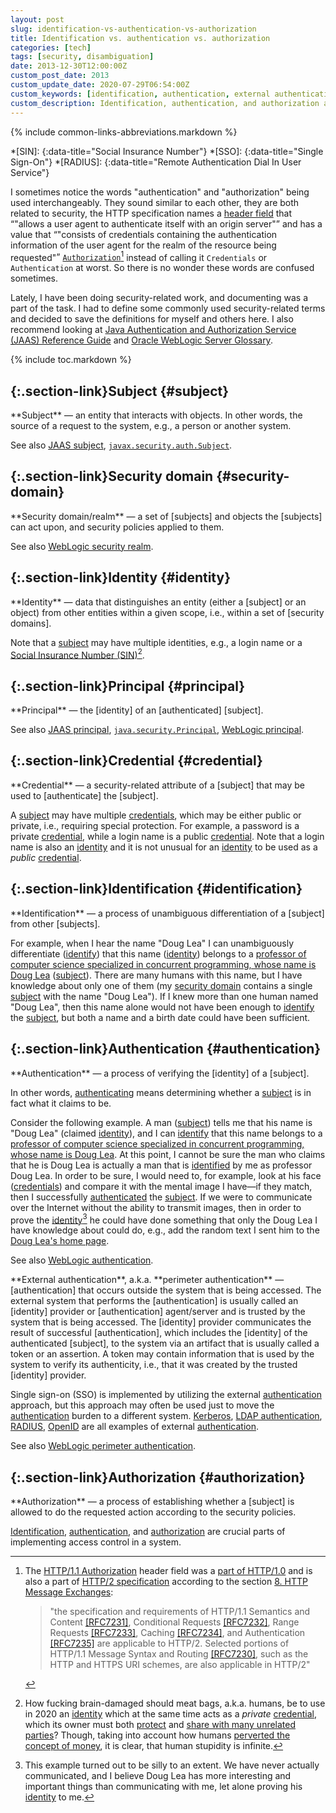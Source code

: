 ```yaml
---
layout: post
slug: identification-vs-authentication-vs-authorization
title: Identification vs. authentication vs. authorization
categories: [tech]
tags: [security, disambiguation]
date: 2013-12-30T12:00:00Z
custom_post_date: 2013
custom_update_date: 2020-07-29T06:54:00Z
custom_keywords: [identification, authentication, external authentication, perimeter authentication, authorization, subject, security domain, security realm, identity, credential, credentials, ]
custom_description: Identification, authentication, and authorization are crucial parts of implementing access control in a system and they do not mean the same thing.
---
```

{% include common-links-abbreviations.markdown %}

*[SIN]:
{:data-title="Social Insurance Number"}
*[SSO]:
{:data-title="Single Sign-On"}
*[RADIUS]:
{:data-title="Remote Authentication Dial In User Service"}

[subject]: <#subject>
[subjects]: <#subject>
[security domain]: <#security-domain>
[security domains]: <#security-domain>
[identity]: <#identity>
[credential]: <#credential>
[credentials]: <#credential>
[identification]: <#identification>
[identify]: <#identification>
[identified]: <#identification>
[authentication]: <#authentication>
[authenticated]: <#authentication>
[authenticate]: <#authentication>
[authenticating]: <#authentication>
[authorization]: <#authorization>

I sometimes notice the words "authentication" and "authorization" being used interchangeably. They sound similar to each other,
they are both related to security, the HTTP specification names a [header field](https://www.rfc-editor.org/rfc/rfc7230#section-3.2) that
<q>"allows a user agent to authenticate itself with an origin server"</q> and has a value that
<q>"consists of credentials containing the authentication information of the user agent for the realm of the resource being requested"</q>
[`Authorization`](https://www.rfc-editor.org/rfc/rfc7235#section-4.2)[^1] instead of calling it `Credentials` or `Authentication` at worst.
So there is no wonder these words are confused sometimes.

Lately, I have been doing security-related work, and documenting was a part of the task. I had to define some commonly used security-related terms
and decided to save the definitions for myself and others here.
I also recommend looking at [Java Authentication and Authorization Service (JAAS) Reference Guide](https://docs.oracle.com/en/java/javase/14/security/java-authentication-and-authorization-service-jaas-reference-guide.html#GUID-2A935F5E-0803-411D-B6BC-F8C64D01A25C)
and [Oracle WebLogic Server Glossary](https://docs.oracle.com/en/middleware/standalone/weblogic-server/14.1.1.0/scovr/glossary.html#GUID-74223FB6-8078-472E-8C20-B3BCFF85394E).

{% include toc.markdown %}

## [](#subject){:.section-link}Subject {#subject}
<div class="info-block" markdown="1">
**Subject** &mdash; an entity that interacts with objects. In other words, the source of a request to the system, e.g., a person or another system.
</div>

See also [JAAS subject](https://docs.oracle.com/en/java/javase/14/security/java-authentication-and-authorization-service-jaas-reference-guide.html#GUID-804BDE80-9E66-421C-BF0A-A96FBE7DE4E3),
[`javax.security.auth.Subject`](https://cr.openjdk.java.net/~iris/se/14/spec/fr/java-se-14-fr-spec/api/java.base/javax/security/auth/Subject.html).

## [](#security-domain){:.section-link}Security domain {#security-domain}
<div class="info-block" markdown="1">
**Security domain/realm** &mdash; a set of [subjects] and objects the [subjects] can act upon, and security policies applied to them.
</div>

See also [WebLogic security realm](https://docs.oracle.com/en/middleware/standalone/weblogic-server/14.1.1.0/scovr/glossary.html#GUID-8AAC41B0-82EF-459A-B5DC-2548AB00336E).

## [](#identity){:.section-link}Identity {#identity}
<div class="info-block" markdown="1">
**Identity** &mdash;
data that distinguishes an entity (either a [subject] or an object) from other entities within a given scope, i.e., within a set of [security domains].
</div>

Note that a [subject] may have multiple identities, e.g., a login name or a [Social Insurance Number (SIN)](https://www.canada.ca/en/employment-social-development/services/sin.html)[^2].

## [](#principal){:.section-link}Principal {#principal}
<div class="info-block" markdown="1">
**Principal** &mdash; the [identity] of an [authenticated]<!-- --> [subject].
</div>

See also [JAAS principal](https://docs.oracle.com/en/java/javase/14/security/java-authentication-and-authorization-service-jaas-reference-guide.html#GUID-8FAF9739-CD62-4A47-9582-884DBF3081F0),
[`java.security.Principal`](https://cr.openjdk.java.net/~iris/se/14/spec/fr/java-se-14-fr-spec/api/java.base/java/security/Principal.html),
[WebLogic principal](https://docs.oracle.com/en/middleware/standalone/weblogic-server/14.1.1.0/scovr/glossary.html#GUID-2934BD38-E5E9-43EB-893D-F204826F93B9).

## [](#credential){:.section-link}Credential {#credential}
<div class="info-block" markdown="1">
**Credential** &mdash; a security-related attribute of a [subject] that may be used to [authenticate] the [subject]. 
</div>

A [subject] may have multiple [credentials], which may be either public or private, i.e., requiring special protection.
For example, a password is a private [credential], while a login name is a public [credential].
Note that a login name is also an [identity] and it is not unusual for an [identity] to be used as a *public* [credential].

## [](#identification){:.section-link}Identification {#identification}
<div class="info-block" markdown="1">
**Identification** &mdash; a process of unambiguous differentiation of a [subject] from other [subjects].
</div>

For example, when I hear the name "Doug Lea" I can unambiguously differentiate ([identify]) that this name ([identity]) belongs to
a [professor of computer science specialized in concurrent programming, whose name is Doug Lea](http://gee.cs.oswego.edu/) ([subject]).
There are many humans with this name, but I have knowledge about only one of them
(my [security domain] contains a single [subject] with the name "Doug Lea").
If I knew more than one human named "Doug Lea", then this name alone would not have been enough to [identify] the [subject],
but both a name and a birth date could have been sufficient.

## [](#authentication){:.section-link}Authentication {#authentication}
<div class="info-block" markdown="1">
**Authentication** &mdash; a process of verifying the [identity] of a [subject].
</div>

In other words, [authenticating] means determining whether a [subject] is in fact what it claims to be.

Consider the following example. A man ([subject]) tells me that his name is "Doug Lea" (claimed [identity]), and I can [identify] that this name belongs to
a [professor of computer science specialized in concurrent programming, whose name is Doug Lea](http://gee.cs.oswego.edu/).
At this point, I cannot be sure the man who claims that he is Doug Lea is actually a man that is [identified] by me as professor Doug Lea.
In order to be sure, I would need to, for example, look at his face ([credentials]) and compare it with the mental image I have&mdash;if they match,
then I successfully [authenticated] the [subject].
If we were to communicate over the Internet without the ability to transmit images,
then in order to prove the [identity]<!-- -->[^3] he could have done something that only the Doug Lea I have knowledge about could do,
e.g., add the random text I sent him to the [Doug Lea's home page](http://gee.cs.oswego.edu/).

See also [WebLogic authentication](https://docs.oracle.com/en/middleware/standalone/weblogic-server/14.1.1.0/scovr/glossary.html#GUID-C1746E2C-29BF-4973-B12E-4C92DA0DF339).

<div class="info-block" markdown="1">
**External authentication**, a.k.a. **perimeter authentication** &mdash;
[authentication] that occurs outside the system that is being accessed.
The external system that performs the [authentication] is usually called an [identity] provider or [authentication] agent/server
and is trusted by the system that is being accessed.
The [identity] provider communicates the result of successful [authentication], which includes the [identity] of the authenticated [subject],
to the system via an artifact that is usually called a token or an assertion.
A token may contain information that is used by the system to verify its authenticity, i.e., that it was created by the trusted [identity] provider.
</div>

Single sign-on (SSO) is implemented by utilizing the external [authentication] approach,
but this approach may often be used just to move the [authentication] burden to a different system.
[Kerberos](https://www.rfc-editor.org/rfc/rfc4120), [LDAP authentication](https://www.rfc-editor.org/rfc/rfc4513),
[RADIUS](https://www.rfc-editor.org/rfc/rfc2865), [OpenID](https://openid.net/what-is-openid/) are all examples of external [authentication].

See also [WebLogic perimeter authentication](https://docs.oracle.com/en/middleware/standalone/weblogic-server/14.1.1.0/scovr/glossary.html#GUID-0E1E0338-573D-4DD9-AD9A-E4C1B488DF0D).

## [](#authorization){:.section-link}Authorization {#authorization}
<div class="info-block" markdown="1">
**Authorization** &mdash; a process of establishing whether a [subject] is allowed to do the requested action according to the security policies.
</div>

[Identification], [authentication], and [authorization] are crucial parts of implementing access control in a system.

[^1]: The [HTTP/1.1 Authorization](https://www.rfc-editor.org/rfc/rfc7235#section-4.2) header field
    was a [part of HTTP/1.0](https://www.rfc-editor.org/rfc/rfc1945#section-10.2)
    and is also a part of [HTTP/2 specification](https://www.rfc-editor.org/rfc/rfc7540) according to the section
    [8. HTTP Message Exchanges](https://www.rfc-editor.org/rfc/rfc7540#section-8):
    > "the specification and requirements of HTTP/1.1 Semantics and Content [[RFC7231]](https://www.rfc-editor.org/rfc/rfc7231),
    > Conditional Requests [[RFC7232]](https://www.rfc-editor.org/rfc/rfc7232),
    > Range Requests [[RFC7233]](https://www.rfc-editor.org/rfc/rfc7233),
    > Caching [[RFC7234]](https://www.rfc-editor.org/rfc/rfc7234),
    > and Authentication [[RFC7235]](https://www.rfc-editor.org/rfc/rfc7235) are applicable to HTTP/2.
    > Selected portions of HTTP/1.1 Message Syntax and Routing [[RFC7230]](https://www.rfc-editor.org/rfc/rfc7230),
    > such as the HTTP and HTTPS URI schemes, are also applicable in HTTP/2"

[^2]: How fucking brain-damaged should meat bags, a.k.a. humans, be to use in 2020 an [identity] which at the same time acts as a *private* [credential],
    which its owner must both [protect](https://www.canada.ca/en/employment-social-development/programs/sin/protect.html)
    and [share with many unrelated parties](https://www.canada.ca/en/employment-social-development/programs/sin/protect.html#a2)?
    Though, taking into account how humans [perverted the concept of money](https://youtu.be/mzoX7zEZ6h4),
    it is clear, that human stupidity is infinite.

[^3]: This example turned out to be silly to an extent. We have never actually communicated,
    and I believe Doug Lea has more interesting and important things
    than communicating with me, let alone proving his [identity] to me.
